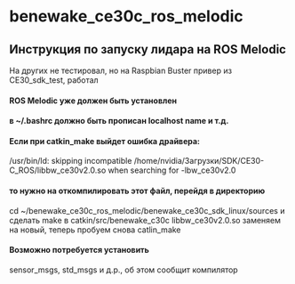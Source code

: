 # benewake_ce30c_ros_melodic
 
## Инструкция по запуску лидара на ROS Melodic
На других не тестировал, но на Raspbian Buster привер из CE30_sdk_test, работал

#### ROS Melodic уже должен быть установлен
#### в ~/.bashrc должно быть прописан localhost name и т.д.


#### Если при catkin_make выйдет ошибка драйвера:
/usr/bin/ld: skipping incompatible /home/nvidia/Загрузки/SDK/CE30-C_ROS/libbw_ce30v2.0.so when searching for -lbw_ce30v2.0
#### то нужно на откомпилировать этот файл, перейдя в директорию 
cd ~/benewake_ce30c_ros_melodic/benewake_ce30c_sdk_linux/sources и сделать make 
в catkin/src/benewake_c30c libbw_ce30v2.0.so заменяем на новый, теперь пробуем снова catlin_make


#### Возможно потребуется установить 
sensor_msgs, std_msgs и д.р., об этом сообщит компилятор
